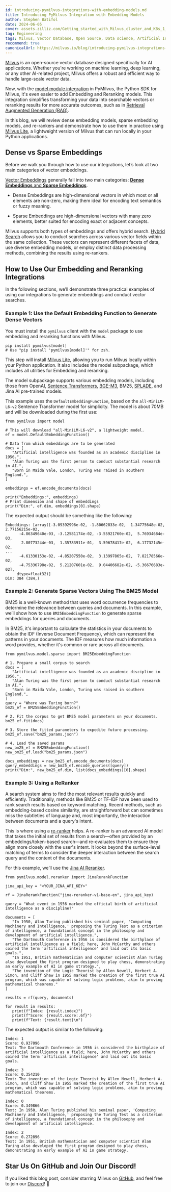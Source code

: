 ```yaml
---
id: introducing-pymilvus-integrations-with-embedding-models.md
title: Introducing PyMilvus Integration with Embedding Models
author: Stephen Batifol
date: 2024-06-05
cover: assets.zilliz.com/Getting_started_with_Milvus_cluster_and_K8s_1_34b2c81802.png
tag: Engineering 
tags: Milvus, Vector Database, Open Source, Data science, Artificial Intelligence, GenAI developers, Retrieval Augmented Generation, RAG 
recommend: true
canonicalUrl: https://milvus.io/blog/introducing-pymilvus-integrations-with-embedding-models.md
---
```


[Milvus](https://milvus.io/intro) is an open-source vector database designed specifically for AI applications. Whether you're working on machine learning, deep learning, or any other AI-related project, Milvus offers a robust and efficient way to handle large-scale vector data.

Now, with the [model module integration](https://milvus.io/docs/embeddings.md) in PyMilvus, the Python SDK for Milvus, it's even easier to add Embedding and Reranking models. This integration simplifies transforming your data into searchable vectors or reranking results for more accurate outcomes, such as in [Retrieval Augmented Generation (RAG)](https://zilliz.com/learn/Retrieval-Augmented-Generation).

In this blog, we will review dense embedding models, sparse embedding models, and re-rankers and demonstrate how to use them in practice using [Milvus Lite](https://milvus.io/blog/introducing-milvus-lite.md), a lightweight version of Milvus that can run locally in your Python applications. 


## Dense vs Sparse Embeddings 

Before we walk you through how to use our integrations, let’s look at two main categories of vector embeddings. 

[Vector Embeddings](https://zilliz.com/glossary/vector-embeddings) generally fall into two main categories: [**Dense Embeddings** and **Sparse Embeddings**](https://zilliz.com/learn/sparse-and-dense-embeddings).

- Dense Embeddings are high-dimensional vectors in which most or all elements are non-zero, making them ideal for encoding text semantics or fuzzy meaning.

- Sparse Embeddings are high-dimensional vectors with many zero elements, better suited for encoding exact or adjacent concepts.

Milvus supports both types of embeddings and offers hybrid search. [Hybrid Search](https://zilliz.com/blog/hybrid-search-with-milvus) allows you to conduct searches across various vector fields within the same collection. These vectors can represent different facets of data, use diverse embedding models, or employ distinct data processing methods, combining the results using re-rankers.

## How to Use Our Embedding and Reranking Integrations

In the following sections, we’ll demonstrate three practical examples of using our integrations to generate embeddings and conduct vector searches. 

### Example 1: Use the Default Embedding Function to Generate Dense Vectors 

You must install the `pymilvus` client with the `model` package to use embedding and reranking functions with Milvus. 

```
pip install pymilvus[model]
# Use "pip install 'pymilvus[model]'" for zsh.
```

This step will install [Milvus Lite](https://milvus.io/docs/quickstart.md), allowing you to run Milvus locally within your Python application. It also includes the model subpackage, which includes all utilities for Embedding and reranking.

The model subpackage supports various embedding models, including those from OpenAI, [Sentence Transformers](https://zilliz.com/learn/Sentence-Transformers-for-Long-Form-Text), [BGE-M3](https://zilliz.com/learn/bge-m3-and-splade-two-machine-learning-models-for-generating-sparse-embeddings), BM25, [SPLADE](https://zilliz.com/learn/bge-m3-and-splade-two-machine-learning-models-for-generating-sparse-embeddings), and Jina AI pre-trained models.

This example uses the `DefaultEmbeddingFunction`, based on the `all-MiniLM-L6-v2` Sentence Transformer model for simplicity. The model is about 70MB and will be downloaded during the first use:

```
from pymilvus import model

# This will download "all-MiniLM-L6-v2", a lightweight model.
ef = model.DefaultEmbeddingFunction()

# Data from which embeddings are to be generated
docs = [
   "Artificial intelligence was founded as an academic discipline in 1956.",
   "Alan Turing was the first person to conduct substantial research in AI.",
   "Born in Maida Vale, London, Turing was raised in southern England.",
]

embeddings = ef.encode_documents(docs)

print("Embeddings:", embeddings)
# Print dimension and shape of embeddings
print("Dim:", ef.dim, embeddings[0].shape)
```

The expected output should be something like the following: 

```
Embeddings: [array([-3.09392996e-02, -1.80662833e-02,  1.34775648e-02,  2.77156215e-02,
      -4.86349640e-03, -3.12581174e-02, -3.55921760e-02,  5.76934684e-03,
       2.80773244e-03,  1.35783911e-01,  3.59678417e-02,  6.17732145e-02,
...
      -4.61330153e-02, -4.85207550e-02,  3.13997865e-02,  7.82178566e-02,
      -4.75336798e-02,  5.21207601e-02,  9.04406682e-02, -5.36676683e-02],
     dtype=float32)]
Dim: 384 (384,)
```


### Example 2: Generate Sparse Vectors Using The BM25 Model

BM25 is a well-known method that uses word occurrence frequencies to determine the relevance between queries and documents. In this example, we’ll show how to use `BM25EmbeddingFunction` to generate sparse embeddings for queries and documents.

In BM25, it's important to calculate the statistics in your documents to obtain the IDF (Inverse Document Frequency), which can represent the patterns in your documents. The IDF measures how much information a word provides, whether it's common or rare across all documents.

```
from pymilvus.model.sparse import BM25EmbeddingFunction

# 1. Prepare a small corpus to search
docs = [
   "Artificial intelligence was founded as an academic discipline in 1956.",
   "Alan Turing was the first person to conduct substantial research in AI.",
   "Born in Maida Vale, London, Turing was raised in southern England.",
]
query = "Where was Turing born?"
bm25_ef = BM25EmbeddingFunction()

# 2. Fit the corpus to get BM25 model parameters on your documents.
bm25_ef.fit(docs)

# 3. Store the fitted parameters to expedite future processing.
bm25_ef.save("bm25_params.json")

# 4. Load the saved params
new_bm25_ef = BM25EmbeddingFunction()
new_bm25_ef.load("bm25_params.json")

docs_embeddings = new_bm25_ef.encode_documents(docs)
query_embeddings = new_bm25_ef.encode_queries([query])
print("Dim:", new_bm25_ef.dim, list(docs_embeddings)[0].shape)
```

### Example 3: Using a ReRanker 

A search system aims to find the most relevant results quickly and efficiently. Traditionally, methods like BM25 or TF-IDF have been used to rank search results based on keyword matching. Recent methods, such as embedding-based cosine similarity, are straightforward but can sometimes miss the subtleties of language and, most importantly, the interaction between documents and a query's intent.

This is where using a [re-ranker](https://zilliz.com/learn/optimize-rag-with-rerankers-the-role-and-tradeoffs) helps. A re-ranker is an advanced AI model that takes the initial set of results from a search—often provided by an embeddings/token-based search—and re-evaluates them to ensure they align more closely with the user's intent. It looks beyond the surface-level matching of terms to consider the deeper interaction between the search query and the content of the documents.

For this example, we’ll use the [Jina AI Reranker](https://milvus.io/docs/integrate_with_jina.md).



```
from pymilvus.model.reranker import JinaRerankFunction

jina_api_key = "<YOUR_JINA_API_KEY>"

rf = JinaRerankFunction("jina-reranker-v1-base-en", jina_api_key)

query = "What event in 1956 marked the official birth of artificial intelligence as a discipline?"

documents = [
   "In 1950, Alan Turing published his seminal paper, 'Computing Machinery and Intelligence,' proposing the Turing Test as a criterion of intelligence, a foundational concept in the philosophy and development of artificial intelligence.",
   "The Dartmouth Conference in 1956 is considered the birthplace of artificial intelligence as a field; here, John McCarthy and others coined the term 'artificial intelligence' and laid out its basic goals.",
   "In 1951, British mathematician and computer scientist Alan Turing also developed the first program designed to play chess, demonstrating an early example of AI in game strategy.",
   "The invention of the Logic Theorist by Allen Newell, Herbert A. Simon, and Cliff Shaw in 1955 marked the creation of the first true AI program, which was capable of solving logic problems, akin to proving mathematical theorems."
]

results = rf(query, documents)

for result in results:
   print(f"Index: {result.index}")
   print(f"Score: {result.score:.6f}")
   print(f"Text: {result.text}\n")
```

The expected output is similar to the following:

```
Index: 1
Score: 0.937096
Text: The Dartmouth Conference in 1956 is considered the birthplace of artificial intelligence as a field; here, John McCarthy and others coined the term 'artificial intelligence' and laid out its basic goals.

Index: 3
Score: 0.354210
Text: The invention of the Logic Theorist by Allen Newell, Herbert A. Simon, and Cliff Shaw in 1955 marked the creation of the first true AI program, which was capable of solving logic problems, akin to proving mathematical theorems.

Index: 0
Score: 0.349866
Text: In 1950, Alan Turing published his seminal paper, 'Computing Machinery and Intelligence,' proposing the Turing Test as a criterion of intelligence, a foundational concept in the philosophy and development of artificial intelligence.

Index: 2
Score: 0.272896
Text: In 1951, British mathematician and computer scientist Alan Turing also developed the first program designed to play chess, demonstrating an early example of AI in game strategy.
```

## Star Us On GitHub and Join Our Discord!

If you liked this blog post, consider starring Milvus on [GitHub](https://github.com/milvus-io/milvus), and feel free to join our [Discord](https://discord.gg/FG6hMJStWu)! 💙
